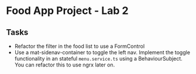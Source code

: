 # Food App Project - Lab 2

## Tasks

- Refactor the filter in the food list to use a FormControl
- Use a mat-sidenav-container to toggle the left nav. Implement the toggle functionality in an stateful `menu.service.ts` using a BehaviourSubject. You can refactor this to use ngrx later on.
